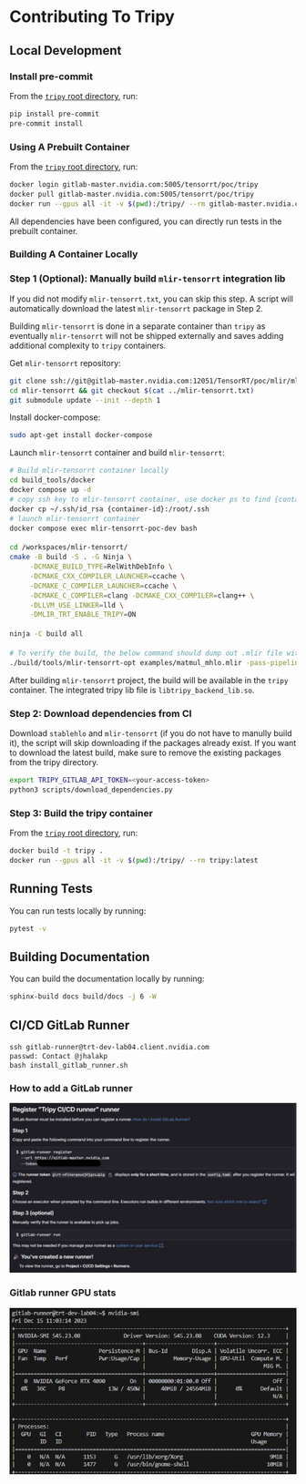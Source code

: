 # Contributing To Tripy

## Local Development

### Install pre-commit

From the [`tripy` root directory](.), run:
```bash
pip install pre-commit
pre-commit install
```

### Using A Prebuilt Container

From the [`tripy` root directory](.), run:
```bash
docker login gitlab-master.nvidia.com:5005/tensorrt/poc/tripy
docker pull gitlab-master.nvidia.com:5005/tensorrt/poc/tripy
docker run --gpus all -it -v $(pwd):/tripy/ --rm gitlab-master.nvidia.com:5005/tensorrt/poc/tripy:latest
```
All dependencies have been configured, you can directly run tests in the prebuilt container.

### Building A Container Locally

### Step 1 (Optional): Manually build `mlir-tensorrt` integration lib

If you did not modify `mlir-tensorrt.txt`, you can skip this step. A script will automatically download the latest `mlir-tensorrt` package in Step 2.

Building `mlir-tensorrt` is done in a separate container than `tripy` as eventually `mlir-tensorrt` will not be shipped externally and saves adding additional complexity to `tripy` containers.

Get `mlir-tensorrt` repository:
```bash
git clone ssh://git@gitlab-master.nvidia.com:12051/TensorRT/poc/mlir/mlir-tensorrt.git
cd mlir-tensorrt && git checkout $(cat ../mlir-tensorrt.txt)
git submodule update --init --depth 1
```

Install docker-compose:
```bash
sudo apt-get install docker-compose
```

Launch `mlir-tensorrt` container and build `mlir-tensorrt`:
```bash
# Build mlir-tensorrt container locally
cd build_tools/docker
docker compose up -d
# copy ssh key to mlir-tensorrt container, use docker ps to find {container-id}
docker cp ~/.ssh/id_rsa {container-id}:/root/.ssh
# launch mlir-tensorrt container
docker compose exec mlir-tensorrt-poc-dev bash

cd /workspaces/mlir-tensorrt/
cmake -B build -S . -G Ninja \
	 -DCMAKE_BUILD_TYPE=RelWithDebInfo \
	 -DCMAKE_CXX_COMPILER_LAUNCHER=ccache \
	 -DCMAKE_C_COMPILER_LAUNCHER=ccache \
	 -DCMAKE_C_COMPILER=clang -DCMAKE_CXX_COMPILER=clang++ \
	 -DLLVM_USE_LINKER=lld \
	 -DMLIR_TRT_ENABLE_TRIPY=ON

ninja -C build all

# To verify the build, the below command should dump out .mlir file with tensorrt operations
./build/tools/mlir-tensorrt-opt examples/matmul_mhlo.mlir -pass-pipeline="builtin.module(func.func(convert-hlo-to-tensorrt{allow-i64-to-i32-conversion},tensorrt-expand-ops,translate-tensorrt-to-engine))" -mlir-elide-elementsattrs-if-larger=128
```

After building `mlir-tensorrt` project, the build will be available in the `tripy` container. The integrated tripy lib file is `libtripy_backend_lib.so`.

### Step 2: Download dependencies from CI

Download `stablehlo` and `mlir-tensorrt` (if you do not have to manully build it), the script will skip downloading if the packages already exist. If you want to download the latest build, make sure to remove the existing packages from the tripy directory.

```bash
export TRIPY_GITLAB_API_TOKEN=<your-access-token>
python3 scripts/download_dependencies.py
```

### Step 3: Build the tripy container

From the [`tripy` root directory](.), run:
```bash
docker build -t tripy .
docker run --gpus all -it -v $(pwd):/tripy/ --rm tripy:latest
```

## Running Tests

You can run tests locally by running:
```bash
pytest -v
```

## Building Documentation

You can build the documentation locally by running:
```bash
sphinx-build docs build/docs -j 6 -W
```

## CI/CD GitLab Runner
```
ssh gitlab-runner@trt-dev-lab04.client.nvidia.com
passwd: Contact @jhalakp
bash install_gitlab_runner.sh
```

### How to add a GitLab runner
![Alt text](artifacts/gitlab-runner-setup.png)

### Gitlab runner GPU stats
![Alt text](artifacts/gitlab-runner-nvidia-smi.png)
